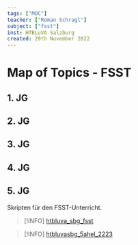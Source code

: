 ```yaml
---
tags: ["MOC"]
teacher: ["Roman Schragl"]
subject: ["fsst"]
inst: HTBLuVA Salzburg
created: 29th November 2022
---
```


# Map of Topics - FSST

## 1. JG

## 2. JG

## 3. JG

## 4. JG

## 5. JG

Skripten für den FSST-Unterricht.

>[!INFO] [htbluva_sbg_fsst](https://gitlab.com/fosy/htbluva_sbg_fsst)

>[!INFO] [htbluvasbg_5ahel_2223](https://gitlab.com/htbluva-salzburg-5ahel/htbluvasbg_5ahel_2223)